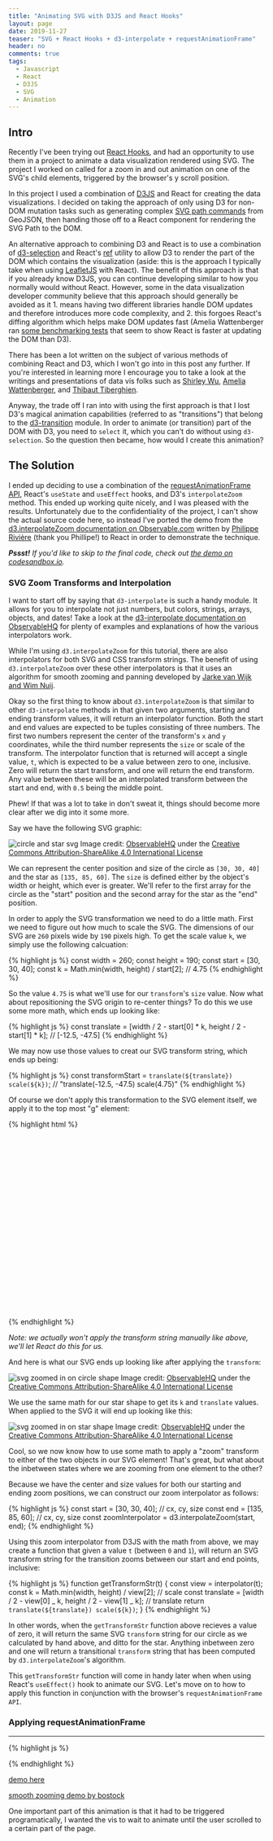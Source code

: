 ```yaml
---
title: "Animating SVG with D3JS and React Hooks"
layout: page
date: 2019-11-27
teaser: "SVG + React Hooks + d3-interpolate + requestAnimationFrame"
header: no
comments: true
tags:
  - Javascript
  - React
  - D3JS
  - SVG
  - Animation
---
```


<style>
    small {
        font-size: 14px;
    }
</style>

## Intro

Recently I've been trying out [React Hooks](https://reactjs.org/docs/hooks-overview.html), and had an opportunity to use them in a project to animate a data visualization rendered using SVG. The project I worked on called for a zoom in and out animation on one of the SVG's child elements, triggered by the browser's y scroll position.

In this project I used a combination of [D3JS](https://d3js.org/) and React for creating the data visualizations. I decided on taking the approach of only using D3 for non-DOM mutation tasks such as generating complex [SVG path commands](https://developer.mozilla.org/en-US/docs/Web/SVG/Attribute/d) from GeoJSON, then handing those off to a React component for rendering the SVG Path to the DOM.

An alternative approach to combining D3 and React is to use a combination of [d3-selection](#) and React's [ref](https://reactjs.org/docs/refs-and-the-dom.html) utility to allow D3 to render the part of the DOM which contains the visualization (aside: this is the approach I typically take when using [LeafletJS](https://leafletjs.com/) with React). The benefit of this approach is that if you already know D3JS, you can continue developing similar to how you normally would without React. However, some in the data visualization developer community believe that this approach should generally be avoided as it 1. means having two different libraries handle DOM updates and therefore introduces more code complexity, and 2. this forgoes React's diffing algorithm which helps make DOM updates fast (Amelia Wattenberger ran [some benchmarking tests](https://twitter.com/Wattenberger/status/1123413424678027265) that seem to show React is faster at updating the DOM than D3).

There has been a lot written on the subject of various methods of combining React and D3, which I won't go into in this post any further. If you're interested in learning more I encourage you to take a look at the writings and presentations of data vis folks such as [Shirley Wu](http://slides.com/shirleywu/deck#/4), [Amelia Wattenberger](https://wattenberger.com/blog/react-and-d3), and [Thibaut Tiberghien](https://medium.com/@tibotiber/react-d3-js-balancing-performance-developer-experience-4da35f912484).

Anyway, the trade off I ran into with using the first approach is that I lost D3's magical animation capabilities (referred to as "transitions") that belong to the [d3-transition](#) module. In order to animate (or transition) part of the DOM with D3, you need to `select` it, which you can't do without using `d3-selection`. So the question then became, how would I create this animation?

## The Solution

I ended up deciding to use a combination of the [requestAnimationFrame API](#), React's `useState` and `useEffect` hooks, and D3's `interpolateZoom` method. This ended up working quite nicely, and I was pleased with the results. Unfortunately due to the confidentiality of the project, I can't show the actual source code here, so instead I've ported the demo from the [d3.interpolateZoom documentation on Observable.com](https://observablehq.com/@d3/d3-interpolatezoom?collection=@d3/d3-interpolate) written by [Philippe Rivière](https://twitter.com/recifs) (thank you Phillipe!) to React in order to demonstrate the technique.

**_Pssst!_** _If you'd like to skip to the final code, check out [the demo on codesandbox.io](https://codesandbox.io/s/react-d3-animation-with-hooks-wz8cl)._

### SVG Zoom Transforms and Interpolation

I want to start off by saying that `d3-interpolate` is such a handy module. It allows for you to interpolate not just numbers, but colors, strings, arrays, objects, and dates! Take a look at the [d3-interpolate documentation on ObservableHQ](https://observablehq.com/collection/@d3/d3-interpolate) for plenty of examples and explanations of how the various interpolators work.

While I'm using `d3.interpolateZoom` for this tutorial, there are also interpolators for both SVG and CSS transform strings. The benefit of using `d3.interpolateZoom` over these other interpolators is that it uses an algorithm for smooth zooming and panning developed by [Jarke van Wijk and Wim Nuij](http://www.win.tue.nl/~vanwijk/zoompan.pdf).

Okay so the first thing to know about `d3.interpolateZoom` is that similar to other `d3-interpolate` methods in that given two arguments, starting and ending transform values, it will return an interpolator function. Both the start and end values are expected to be tuples consisting of three numbers. The first two numbers represent the center of the transform's `x` and `y` coordinates, while the third number represents the `size` or scale of the transform. The interpolator function that is returned will accept a single value, `t`, which is expected to be a value between zero to one, inclusive. Zero will return the start transform, and one will return the end transform. Any value between these will be an interpolated transform between the start and end, with `0.5` being the middle point.

Phew! If that was a lot to take in don't sweat it, things should become more clear after we dig into it some more.

Say we have the following SVG graphic:

![circle and star svg]({{site.urlimg}}d3-interpolatezoom.png)
<small>
Image credit: [ObservableHQ](https://observablehq.com/@d3/d3-interpolatezoom?collection=@d3/d3-interpolate) under the [Creative Commons Attribution-ShareAlike 4.0 International License](https://creativecommons.org/licenses/by-sa/4.0/)
</small>

We can represent the center position and size of the circle as `[30, 30, 40]` and the star as `[135, 85, 60]`. The `size` is defined either by the object's width or height, which ever is greater. We'll refer to the first array for the circle as the "start" position and the second array for the star as the "end" position.

In order to apply the SVG transformation we need to do a little math. First we need to figure out how much to scale the SVG. The dimensions of our SVG are `260` pixels wide by `190` pixels high. To get the scale value `k`, we simply use the following calcuation:

{% highlight js %}
const width = 260;
const height = 190;
const start = [30, 30, 40];
const k = Math.min(width, height) / start[2];
// 4.75
{% endhighlight %}

So the value `4.75` is what we'll use for our `transform`'s `size` value. Now what about repositioning the SVG origin to re-center things? To do this we use some more math, which ends up looking like:

{% highlight js %}
const translate = [width / 2 - start[0] * k, height / 2 - start[1] * k];
// [-12.5, -47.5]
{% endhighlight %}

We may now use those values to creat our SVG transform string, which ends up being:

{% highlight js %}
const transformStart = `translate(${translate}) scale(${k})`;
// "translate(-12.5, -47.5) scale(4.75)"
{% endhighlight %}

Of course we don't apply this transformation to the SVG element itself, we apply it to the top most "g" element:

{% highlight html %}
<svg viewBox="-2 -2 264 194" style="max-width: 600px">
  <g id=view transform="translate(-12.5,-47.5) scale(4.75)">
    <!-- more svg markup here -->
  </g>
</svg>
{% endhighlight %}

_Note: we actually won't apply the transform string manually like above, we'll let React do this for us._

And here is what our SVG ends up looking like after applying the `transform`:

![svg zoomed in on circle shape]({{site.urlimg}}d3-interpolatezoom-circle.png)
<small>
Image credit: [ObservableHQ](https://observablehq.com/@d3/d3-interpolatezoom?collection=@d3/d3-interpolate) under the [Creative Commons Attribution-ShareAlike 4.0 International License](https://creativecommons.org/licenses/by-sa/4.0/)
</small>

We use the same math for our star shape to get its `k` and `translate` values. When applied to the SVG it will end up looking like this:

![svg zoomed in on star shape]({{site.urlimg}}d3-interpolatezoom-star.png)
<small>
Image credit: [ObservableHQ](https://observablehq.com/@d3/d3-interpolatezoom?collection=@d3/d3-interpolate) under the [Creative Commons Attribution-ShareAlike 4.0 International License](https://creativecommons.org/licenses/by-sa/4.0/)
</small>

Cool, so we now know how to use some math to apply a "zoom" transform to either of the two objects in our SVG element! That's great, but what about the inbetween states where we are zooming from one element to the other?

Because we have the center and size values for both our starting and ending zoom positions, we can construct our zoom interpolator as follows:

{% highlight js %}
const start = [30, 30, 40]; // cx, cy, size
const end = [135, 85, 60]; // cx, cy, size
const zoomInterpolator = d3.interpolateZoom(start, end);
{% endhighlight %}

Using this zoom interpolator from D3JS with the math from above, we may create a function that given a value `t` (between `0` and `1`), will return an SVG transform string for the transition zooms between our start and end points, inclusive:

{% highlight js %}
function getTransformStr(t) {
  const view = interpolator(t);
  const k = Math.min(width, height) / view[2]; // scale
  const translate = [width / 2 - view[0] _ k, height / 2 - view[1] _ k]; // translate
  return `translate(${translate}) scale(${k})`;
}
{% endhighlight %}

In other words, when the `getTransformStr` function above recieves a value of zero, it will return the same SVG `transform` string for our circle as we calculated by hand above, and ditto for the star. Anything inbetween zero and one will return a transitional `transform` string that has been computed by `d3.interpolateZoom`'s algorithm.

This `getTransformStr` function will come in handy later when when using React's `useEffect()` hook to animate our SVG. Let's move on to how to apply this function in conjunction with the browser's `requestAnimationFrame API`.

### Applying requestAnimationFrame

---

{% highlight js %}

{% endhighlight %}

[demo here](https://codesandbox.io/s/react-d3-animation-with-hooks-wz8cl)

[smooth zooming demo by bostock](https://observablehq.com/@d3/smooth-zooming?collection=@d3/d3-interpolate)

One important part of this animation is that it had to be triggered programatically, I wanted the vis to wait to animate until the user scrolled to a certain part of the page.
